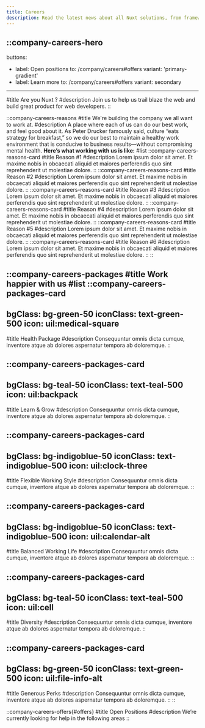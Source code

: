 ```yaml
---
title: Careers
description: Read the latest news about all Nuxt solutions, from framework announcements to integration tutorials.
---
```


::company-careers-hero
---
buttons:
  - label: Open positions
    to: /company/careers#offers
    variant: 'primary-gradient'
  - label: Learn more
    to: /company/careers#offers
    variant: secondary
---
#title
Are you Nuxt ?
#description
Join us to help us trail blaze the web and build great product for web developers.
::

::company-careers-reasons
#title
We're building the company we all want to work at.
#description
A place where each of us can do our best work, and feel good about it. As Peter Drucker famously said, culture “eats strategy for breakfast,” so we do our best to maintain a healthy work environment that is conducive to business results—without compromising mental health. **Here’s what working with us is like:**
#list
  ::company-careers-reasons-card
  #title
  Reason #1
  #description
  Lorem ipsum dolor sit amet. Et maxime nobis in obcaecati aliquid et maiores perferendis quo sint reprehenderit ut molestiae dolore.
  ::
  ::company-careers-reasons-card
  #title
  Reason #2
  #description
  Lorem ipsum dolor sit amet. Et maxime nobis in obcaecati aliquid et maiores perferendis quo sint reprehenderit ut molestiae dolore.
  ::
  ::company-careers-reasons-card
  #title
  Reason #3
  #description
  Lorem ipsum dolor sit amet. Et maxime nobis in obcaecati aliquid et maiores perferendis quo sint reprehenderit ut molestiae dolore.
  ::
  ::company-careers-reasons-card
  #title
  Reason #4
  #description
  Lorem ipsum dolor sit amet. Et maxime nobis in obcaecati aliquid et maiores perferendis quo sint reprehenderit ut molestiae dolore.
  ::
  ::company-careers-reasons-card
  #title
  Reason #5
  #description
  Lorem ipsum dolor sit amet. Et maxime nobis in obcaecati aliquid et maiores perferendis quo sint reprehenderit ut molestiae dolore.
  ::
  ::company-careers-reasons-card
  #title
  Reason #6
  #description
  Lorem ipsum dolor sit amet. Et maxime nobis in obcaecati aliquid et maiores perferendis quo sint reprehenderit ut molestiae dolore.
  ::
::

::company-careers-packages
#title
Work happier with us
#list
  ::company-careers-packages-card
  ---
  bgClass: bg-green-50
  iconClass: text-green-500
  icon: uil:medical-square
  ---
  #title
  Health Package
  #description
  Consequuntur omnis dicta cumque, inventore atque ab dolores aspernatur tempora ab doloremque.
  ::

  ::company-careers-packages-card
  ---
  bgClass: bg-teal-50
  iconClass: text-teal-500
  icon: uil:backpack
  ---
  #title
  Learn & Grow
  #description
  Consequuntur omnis dicta cumque, inventore atque ab dolores aspernatur tempora ab doloremque.
  ::

  ::company-careers-packages-card
  ---
  bgClass: bg-indigoblue-50
  iconClass: text-indigoblue-500
  icon: uil:clock-three
  ---
  #title
  Flexible Working Style
  #description
  Consequuntur omnis dicta cumque, inventore atque ab dolores aspernatur tempora ab doloremque.
  ::

  ::company-careers-packages-card
  ---
  bgClass: bg-indigoblue-50
  iconClass: text-indigoblue-500
  icon: uil:calendar-alt
  ---
  #title
  Balanced Working Life
  #description
  Consequuntur omnis dicta cumque, inventore atque ab dolores aspernatur tempora ab doloremque.
  ::

  ::company-careers-packages-card
  ---
  bgClass: bg-teal-50
  iconClass: text-teal-500
  icon: uil:cell
  ---
  #title
  Diversity
  #description
  Consequuntur omnis dicta cumque, inventore atque ab dolores aspernatur tempora ab doloremque.
  ::

  ::company-careers-packages-card
  ---
  bgClass: bg-green-50
  iconClass: text-green-500
  icon: uil:file-info-alt
  ---
  #title
  Generous Perks
  #description
  Consequuntur omnis dicta cumque, inventore atque ab dolores aspernatur tempora ab doloremque.
  ::
::

::company-careers-offers{#offers}
#title
Open Positions
#description
We’re currently looking for help in the following areas
::
